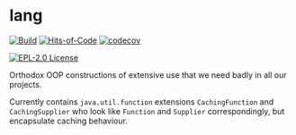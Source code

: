 # lang

[![Build](https://github.com/arsysop/lang/workflows/Java%20CI/badge.svg)](https://github.com/arsysop/lang/actions?query=workflow%3A%22Java+CI%22)
[![Hits-of-Code](https://hitsofcode.com/github/arsysop/lang)](https://hitsofcode.com/view/github/arsysop/lang)
[![codecov](https://codecov.io/gh/arsysop/lang/branch/master/graph/badge.svg)](https://codecov.io/gh/arsysop/lang)

[![EPL-2.0 License](https://img.shields.io/badge/License-MIT-brightgreen.svg)](https://github.com/arsysop/lang/blob/master/LICENSE)

Orthodox OOP constructions of extensive use that we need badly in all our projects.

Currently contains `java.util.function` extensions `CachingFunction` and `CachingSupplier` 
who look like `Function` and `Supplier` correspondingly, but encapsulate caching behaviour.

   

